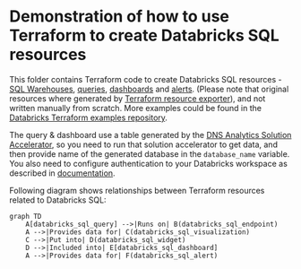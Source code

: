 # Demonstration of how to use Terraform to create Databricks SQL resources

This folder contains Terraform code to create Databricks SQL resources - [SQL Warehouses](https://registry.terraform.io/providers/databricks/databricks/latest/docs/resources/sql_endpoint), [queries](https://registry.terraform.io/providers/databricks/databricks/latest/docs/resources/sql_query), [dashboards](https://registry.terraform.io/providers/databricks/databricks/latest/docs/resources/sql_dashboard) and [alerts](https://registry.terraform.io/providers/databricks/databricks/latest/docs/resources/sql_alert).  (Please note that original resources where generated by [Terraform resource exporter](https://registry.terraform.io/providers/databricks/databricks/latest/docs/guides/experimental-exporter)), and not written manually from scratch.  More examples could be found in the [Databricks Terraform examples repository](https://github.com/databricks/terraform-databricks-examples).

The query & dashboard use a table generated by the [DNS Analytics Solution Accelerator](https://github.com/databricks-industry-solutions/dns-analytics), so you need to run that solution accelerator to get data, and then provide name of the generated database in the `database_name` variable.  You also need to configure authentication to your Databricks workspace as described in [documentation](https://registry.terraform.io/providers/databricks/databricks/latest/docs#authentication).

Following diagram shows relationships between Terraform resources related to Databricks SQL:

```mermaid
graph TD
    A[databricks_sql_query] -->|Runs on| B(databricks_sql_endpoint)
    A -->|Provides data for| C(databricks_sql_visualization)
    C -->|Put into| D(databricks_sql_widget)
    D -->|Included into| E[databricks_sql_dashboard]
    A -->|Provides data for| F(databricks_sql_alert)
```



